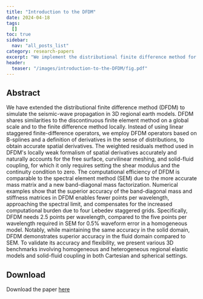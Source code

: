 ```yaml
---
title: "Introduction to the DFDM"
date: 2024-04-18
tags:
  []
toc: true
sidebar:
  nav: "all_posts_list"
category: research-papers
excerpt: "We implement the distributional finite difference method for 3D seismic wave propagation, which show promise for improving accuracy, flexibility, and efficiency against the Spectral Element Method"
header:
  teaser: "/images/introduction-to-the-DFDM/fig.pdf"
---
```



## Abstract
We have extended the distributional finite difference method (DFDM) to simulate the seismic-wave propagation in 3D regional earth models. DFDM shares similarities to the discontinuous finite element method on a global scale and to the finite difference method locally. Instead of using linear staggered finite-difference operators, we employ DFDM operators based on B-splines and a definition of derivatives in the sense of distributions, to obtain accurate spatial derivatives. The weighted residuals method used in DFDM's locally weak formalism of spatial derivatives accurately and naturally accounts for the free surface, curvilinear meshing, and solid-fluid coupling, for which it only requires setting the shear modulus and the continuity condition to zero. The computational efficiency of DFDM is comparable to the spectral element method (SEM) due to the more accurate mass matrix and a new band-diagonal mass factorization. Numerical examples show that the superior accuracy of the band-diagonal mass and stiffness matrices in DFDM enables fewer points per wavelength, approaching the spectral limit, and compensates for the increased computational burden due to four Lebedev staggered grids. Specifically, DFDM needs 2.5 points per wavelength, compared to the five points per wavelength required in SEM for 0.5% waveform error in a homogeneous model. Notably, while maintaining the same accuracy in the solid domain, DFDM demonstrates superior accuracy in the fluid domain compared to SEM. To validate its accuracy and flexibility, we present various 3D benchmarks involving homogeneous and heterogeneous regional elastic models and solid-fluid coupling in both Cartesian and spherical settings.

## Download
Download the paper <a href="https://agupubs.onlinelibrary.wiley.com/doi/10.1029/2023JB027576" class="btn btn--success">here</a>
